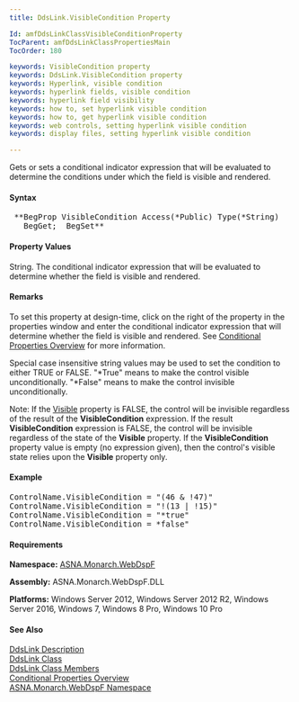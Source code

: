 ```yaml
---
title: DdsLink.VisibleCondition Property

Id: amfDdsLinkClassVisibleConditionProperty
TocParent: amfDdsLinkClassPropertiesMain
TocOrder: 180

keywords: VisibleCondition property
keywords: DdsLink.VisibleCondition property
keywords: Hyperlink, visible condition
keywords: hyperlink fields, visible condition
keywords: hyperlink field visibility
keywords: how to, set hyperlink visible condition
keywords: how to, get hyperlink visible condition
keywords: web controls, setting hyperlink visible condition
keywords: display files, setting hyperlink visible condition

---
```


Gets or sets a conditional indicator expression that will be evaluated to determine the conditions under which the field is visible and rendered.

#### Syntax
<pre class="prettyprint"> **BegProp VisibleCondition Access(*Public) Type(*String)
   BegGet;  BegSet** </pre>

#### Property Values
String. The conditional indicator expression that will be evaluated to determine whether the field is visible and rendered.

#### Remarks
To set this property at design-time, click on the right of the property in the properties window and enter the conditional indicator expression that will determine whether the field is visible and rendered. See [Conditional Properties Overview](amfconConditionalPropertiesOverview.html) for more information.

Special case insensitive string values may be used to set the condition to either TRUE or FALSE. "*True" means to make the control visible unconditionally. "*False" means to make the control invisible unconditionally.

Note: If the [ Visible](amfDdsFieldClassVisibleProperty.html) property is FALSE, the control will be invisible regardless of the result of the **VisibleCondition** expression. If the result **VisibleCondition** expression is FALSE, the control will be invisible regardless of the state of the **Visible** property. If the **VisibleCondition** property value is empty (no expression given), then the control's visible state relies upon the **Visible** property only.

#### Example
<pre class="example">ControlName.VisibleCondition = "(46 &amp; !47)"
ControlName.VisibleCondition = "!(13 | !15)"
ControlName.VisibleCondition = "*true"
ControlName.VisibleCondition = *false"</pre>

#### Requirements
**Namespace:** [ASNA.Monarch.WebDspF](amfWebDspFNamespace.html)

**Assembly:** ASNA.Monarch.WebDspF.DLL

**Platforms:** Windows Server 2012, Windows Server 2012 R2, Windows Server 2016, Windows 7, Windows 8 Pro, Windows 10 Pro

#### See Also
[DdsLink Description](amfUnderstandingLinks.html)<br /> [DdsLink Class](amfDdsLinkClass.html) <br clear="none" /> [DdsLink Class Members](amfDdsLinkClassMembers.html) <br clear="none" /> [Conditional Properties Overview](amfconConditionalPropertiesOverview.html) <br clear="none" /> [ ASNA.Monarch.WebDspF Namespace](amfWebDspFNamespace.html) 
